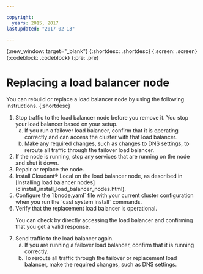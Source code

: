 ```yaml
---

copyright:
  years: 2015, 2017
lastupdated: "2017-02-13"

---
```


{:new_window: target="_blank"}
{:shortdesc: .shortdesc}
{:screen: .screen}
{:codeblock: .codeblock}
{:pre: .pre}

# Replacing a load balancer node


You can rebuild or replace a load balancer node by using the
following instructions.
{:shortdesc}


<ol>
<li>Stop traffic to the load balancer node before you remove it. You stop your load balancer based on your setup.
<ol type=a>
<li>If you run a failover load balancer, confirm that it is
    operating correctly and can access the cluster with that
    load balancer.</li>
<li>Make any required changes, such as changes to DNS
    settings, to reroute all traffic through the failover
    load balancer.</li>
</ol>
</li>
<li>If the node is running, stop any services that are running on
    the node and shut it down.</li>
<li>Repair or replace the node.</li>
<li>Install Cloudant&reg; Local on the load balancer node, as
    described in [Installing load balancer nodes](clinstall_install_load_balancer_nodes.html).</li>
<li>Configure the `lbnode.yaml` file with your current cluster
    configuration when you run the `cast system install` commands.
</li>
<li>Verify that the replacement load balancer is operational.
<p>You can check by directly accessing the load balancer and
    confirming that you get a valid response.</p></li>
<li>Send traffic to the load balancer again.
<ol type=a>
<li>If you are running a failover load balancer, confirm that
    it is running correctly.</li>
<li>To reroute all traffic through the failover or
    replacement load balancer, make the required changes,
    such as DNS settings.</li>
</ol></li>
</ol>
